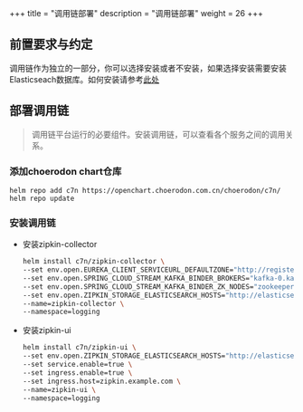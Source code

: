 +++
title = "调用链部署"
description = "调用链部署"
weight = 26
+++

## 前置要求与约定

调用链作为独立的一部分，你可以选择安装或者不安装，如果选择安装需要安装Elasticseach数据库。如何安装请参考[此处](./logging.md)

## 部署调用链

<blockquote class="note">
调用链平台运行的必要组件。安装调用链，可以查看各个服务之间的调用关系。
</blockquote>

### 添加choerodon chart仓库

```
helm repo add c7n https://openchart.choerodon.com.cn/choerodon/c7n/
helm repo update
```

### 安装调用链

- 安装zipkin-collector

    ```bash
    helm install c7n/zipkin-collector \
    --set env.open.EUREKA_CLIENT_SERVICEURL_DEFAULTZONE="http://register-server.choerodon-devops-prod:8000/eureka/" \
    --set env.open.SPRING_CLOUD_STREAM_KAFKA_BINDER_BROKERS="kafka-0.kafka-headless.choerodon-devops-prod.svc.cluster.local:9092\,kafka-1.kafka-headless.choerodon-devops-prod.svc.cluster.local:9092\,kafka-2.kafka-headless.choerodon-devops-prod.svc.cluster.local:9092" \
    --set env.open.SPRING_CLOUD_STREAM_KAFKA_BINDER_ZK_NODES="zookeeper-0.zookeeper-headless.choerodon-devops-prod.svc.cluster.local:2181\,zookeeper-1.zookeeper-headless.choerodon-devops-prod.svc.cluster.local:2181\,zookeeper-2.zookeeper-headless.choerodon-devops-prod.svc.cluster.local:2181" \
    --set env.open.ZIPKIN_STORAGE_ELASTICSEARCH_HOSTS="http://elasticsearch.logging:9200" \
    --name=zipkin-collector \
    --namespace=logging 
    ```

- 安装zipkin-ui

    ```bash
    helm install c7n/zipkin-ui \
    --set env.open.ZIPKIN_STORAGE_ELASTICSEARCH_HOSTS="http://elasticsearch.logging:9200" \
    --set service.enable=true \
    --set ingress.enable=true \
    --set ingress.host=zipkin.example.com \
    --name=zipkin-ui \
    --namespace=logging 
    ```